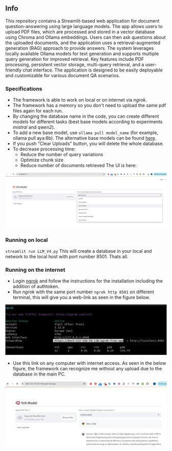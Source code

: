 ## Info
This repository contains a Streamlit-based web application for document question-answering using large language models. The app allows users to upload PDF files, which are processed and stored in a vector database using Chroma and Ollama embeddings. Users can then ask questions about the uploaded documents, and the application uses a retrieval-augmented generation (RAG) approach to provide answers. The system leverages locally available Ollama models for text generation and supports multiple query generation for improved retrieval. Key features include PDF processing, persistent vector storage, multi-query retrieval, and a user-friendly chat interface. The application is designed to be easily deployable and customizable for various document QA scenarios.

### Specifications
- The framework is able to work on local or on internet via *ngrok*.
- The framework has a memory so you don't need to upload the same pdf files again for each run.
- By changing the database name in the code, you can create different models for different tasks (best base models according to experiments *mistral* and *qwen2*).
- To add a new base model, use `ollama pull model_name` (for example, ollama pull aya:8b). The alternative base models can be found [here](https://ollama.com/library).
- If you push "Clear Uploads" button, you will delete the whole database.
- To decrease processing time:
  - Reduce the number of query variations
  - Optimize chunk size
  - Reduce number of documents retrieved
  The UI is here:              

![AV_Module](https://github.com/Yigit-Kuyu/LLM-on-Local/blob/main/Interface.jpg)

### Running on local
`streamlit run LLM_V4.py`
This will create a database in your local and network to the local host with port number 8501. Thats all.

### Running on the internet
- Login [ngrok](https://ngrok.com/) and follow the instructions for the installation including the addition of authtoken.
- Run *ngrok* with the same port number `ngrok http 8501` on different terminal, this will give you a web-link as seen in the figure below.

![AV_Module](https://github.com/Yigit-Kuyu/LLM-on-Local/blob/main/ngrok_api.jpg)

- Use this link on any computer with internet access. As seen in the below figure, the framework can recognize me without any upload due to the database in the main PC.  


![AV_Module](https://github.com/Yigit-Kuyu/LLM-on-Local/blob/main/ngrok_web.jpg)






